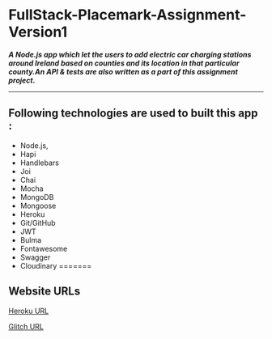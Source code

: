 # FullStack-Placemark-Assignment-Version1

***A Node.js app which let the users to add electric car charging stations around Ireland based on counties and its location in that particular county.An API & tests are also written as a part of this assignment project.***

---
## Following technologies are used to built this app :

- Node.js,
- Hapi
- Handlebars
- Joi
- Chai
- Mocha
- MongoDB
- Mongoose
- Heroku
- Git/GitHub
- JWT
- Bulma
- Fontawesome
- Swagger
- Cloudinary
=======

## Website URLs

[Heroku URL](https://pacific-tundra-14771.herokuapp.com/)

[Glitch URL](https://habitual-maroon-cushion.glitch.me)

